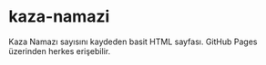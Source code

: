 # kaza-namazi
Kaza Namazı sayısını kaydeden basit HTML sayfası. GitHub Pages üzerinden herkes erişebilir.
